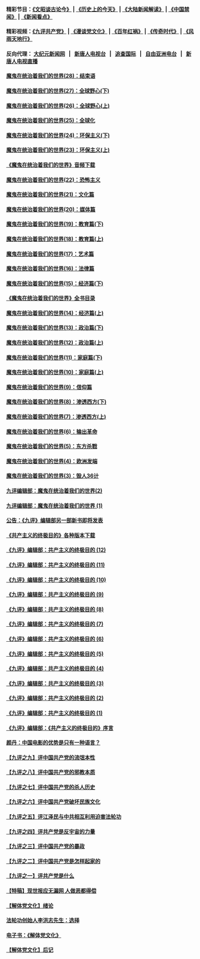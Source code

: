 #### 精彩节目：[《文昭谈古论今》](http://45.76.220.221/wenzhao) | [《历史上的今天》](http://45.76.220.221/today-in-history) | [《大陆新闻解读》](http://45.76.220.221/ntdtv-comedy) | [《中国禁闻》](http://45.76.220.221/ntdtv-news) | [《新闻看点》](http://45.76.220.221/news-insight) 

 #### 精彩视频：[《九评共产党》](http://45.76.220.221:10000/videos/jiuping) | [《漫谈党文化》](http://45.76.220.221:10000/videos/mtdwh) | [《百年红祸》](http://45.76.220.221:10000/videos/bnhh) | [《传奇时代》](http://45.76.220.221:10000/videos/legend) | [《风雨天地行》](http://45.76.220.221:10000/videos/fytdx) 

 #### 反向代理： [大纪元新闻网](http://45.76.220.221:10080/) &nbsp;&nbsp;|&nbsp;&nbsp; [新唐人电视台](http://45.76.220.221:8000/) &nbsp;&nbsp;|&nbsp;&nbsp; [追查国际](http://45.76.220.221:10010/) &nbsp;&nbsp;|&nbsp;&nbsp; [自由亚洲电台](http://45.76.220.221:9800/) &nbsp;&nbsp;|&nbsp;&nbsp; [新唐人电视直播](http://45.76.220.221/) 

#### [魔鬼在统治着我们的世界(28)：结束语](../pages/nsc422/n10936246.md?t=02181837) 

#### [魔鬼在统治着我们的世界(27)：全球野心(下)](../pages/nsc422/n10928319.md?t=02181837) 

#### [魔鬼在统治着我们的世界(26)：全球野心(上)](../pages/nsc422/n10900318.md?t=02181837) 

#### [魔鬼在统治着我们的世界(25)：全球化](../pages/nsc422/n10788205.md?t=02181837) 

#### [魔鬼在统治着我们的世界(24)：环保主义(下)](../pages/nsc422/n10695307.md?t=02181837) 

#### [魔鬼在统治着我们的世界(23)：环保主义(上)](../pages/nsc422/n10688613.md?t=02181837) 

#### [《魔鬼在统治着我们的世界》音频下载](../pages/nsc422/n10635553.md?t=02181837) 

#### [魔鬼在统治着我们的世界(22)：恐怖主义](../pages/nsc422/n10614727.md?t=02181837) 

#### [魔鬼在统治着我们的世界(21)：文化篇](../pages/nsc422/n10597706.md?t=02181837) 

#### [魔鬼在统治着我们的世界(20)：媒体篇](../pages/nsc422/n10586579.md?t=02181837) 

#### [魔鬼在统治着我们的世界(19)：教育篇(下)](../pages/nsc422/n10564808.md?t=02181837) 

#### [魔鬼在统治着我们的世界(18)：教育篇(上)](../pages/nsc422/n10526970.md?t=02181837) 

#### [魔鬼在统治着我们的世界(17)：艺术篇](../pages/nsc422/n10499093.md?t=02181837) 

#### [魔鬼在统治着我们的世界(16)：法律篇](../pages/nsc422/n10485969.md?t=02181837) 

#### [魔鬼在统治着我们的世界(15)：经济篇(下)](../pages/nsc422/n10469975.md?t=02181837) 

#### [《魔鬼在统治着我们的世界》全书目录](../pages/nsc422/n10464261.md?t=02181837) 

#### [魔鬼在统治着我们的世界(14)：经济篇(上)](../pages/nsc422/n10457370.md?t=02181837) 

#### [魔鬼在统治着我们的世界(13)：政治篇(下)](../pages/nsc422/n10448270.md?t=02181837) 

#### [魔鬼在统治着我们的世界(12)：政治篇(上)](../pages/nsc422/n10444576.md?t=02181837) 

#### [魔鬼在统治着我们的世界(11)：家庭篇(下)](../pages/nsc422/n10440961.md?t=02181837) 

#### [魔鬼在统治着我们的世界(10)：家庭篇(上)](../pages/nsc422/n10435448.md?t=02181837) 

#### [魔鬼在统治着我们的世界(9)：信仰篇](../pages/nsc422/n10432159.md?t=02181837) 

#### [魔鬼在统治着我们的世界(8)：渗透西方(下)](../pages/nsc422/n10429603.md?t=02181837) 

#### [魔鬼在统治着我们的世界(7)：渗透西方(上)](../pages/nsc422/n10426013.md?t=02181837) 

#### [魔鬼在统治着我们的世界(6)：输出革命](../pages/nsc422/n10421536.md?t=02181837) 

#### [魔鬼在统治着我们的世界(5)：东方杀戮](../pages/nsc422/n10417707.md?t=02181837) 

#### [魔鬼在统治着我们的世界(4)：欧洲发端](../pages/nsc422/n10414890.md?t=02181837) 

#### [魔鬼在统治着我们的世界(3)：毁人36计](../pages/nsc422/n10411583.md?t=02181837) 

#### [九评编辑部：魔鬼在统治着我们的世界(2)](../pages/nsc422/n10410036.md?t=02181837) 

#### [九评编辑部：魔鬼在统治着我们的世界 (1)](../pages/nsc422/n10406825.md?t=02181837) 

#### [公告：《九评》编辑部另一部新书即将发表](../pages/nsc422/n10405104.md?t=02181837) 

#### [《共产主义的终极目的》各种版本下载](../pages/nsc422/n10022138.md?t=02181837) 

#### [《九评》编辑部：共产主义的终极目的 (12)](../pages/nsc422/n9933272.md?t=02181837) 

#### [《九评》编辑部：共产主义的终极目的 (11)](../pages/nsc422/n9924973.md?t=02181837) 

#### [《九评》编辑部：共产主义的终极目的 (10)](../pages/nsc422/n9920883.md?t=02181837) 

#### [《九评》编辑部：共产主义的终极目的 (9)](../pages/nsc422/n9916363.md?t=02181837) 

#### [《九评》编辑部：共产主义的终极目的 (8)](../pages/nsc422/n9912488.md?t=02181837) 

#### [《九评》编辑部：共产主义的终极目的 (7)](../pages/nsc422/n9901176.md?t=02181837) 

#### [《九评》编辑部：共产主义的终极目的 (6)](../pages/nsc422/n9899359.md?t=02181837) 

#### [《九评》编辑部：共产主义的终极目的 (5)](../pages/nsc422/n9893174.md?t=02181837) 

#### [《九评》编辑部：共产主义的终极目的 (4)](../pages/nsc422/n9891246.md?t=02181837) 

#### [《九评》编辑部：共产主义的终极目的 (3)](../pages/nsc422/n9879879.md?t=02181837) 

#### [《九评》编辑部：共产主义的终极目的 (2)](../pages/nsc422/n9876205.md?t=02181837) 

#### [《九评》编辑部：共产主义的终极目的 (1)](../pages/nsc422/n9865857.md?t=02181837) 

#### [《九评》编辑部：《共产主义的终极目的》序言](../pages/nsc422/n9862666.md?t=02181837) 

#### [颜丹：中国电影的优势是只有一种语言？](../pages/nsc422/n9583062.md?t=02181837) 

#### [【九评之九】评中国共产党的流氓本性](../pages/nsc422/n737542.md?t=02181837) 

#### [【九评之八】评中国共产党的邪教本质](../pages/nsc422/n735942.md?t=02181837) 

#### [【九评之七】评中国共产党的杀人历史](../pages/nsc422/n733806.md?t=02181837) 

#### [【九评之六】评中国共产党破坏民族文化](../pages/nsc422/n731667.md?t=02181837) 

#### [【九评之五】评江泽民与中共相互利用迫害法轮功](../pages/nsc422/n730058.md?t=02181837) 

#### [【九评之四】评共产党是反宇宙的力量](../pages/nsc422/n727814.md?t=02181837) 

#### [【九评之三】评中国共产党的暴政](../pages/nsc422/n725597.md?t=02181837) 

#### [【九评之二】评中国共产党是怎样起家的](../pages/nsc422/n723946.md?t=02181837) 

#### [【九评之一】评共产党是什么](../pages/nsc422/n722529.md?t=02181837) 

#### [【特稿】现世报应无漏网 人做恶都得偿](../pages/nsc422/n4215167.md?t=02181837) 

#### [【解体党文化】绪论](../pages/nsc422/n1449356.md?t=02181837) 

#### [法轮功创始人李洪志先生：选择](../pages/nsc422/n3580738.md?t=02181837) 

#### [电子书：《解体党文化》](../pages/nsc422/n1573484.md?t=02181837) 

#### [【解体党文化】后记](../pages/nsc422/n1531999.md?t=02181837) 

